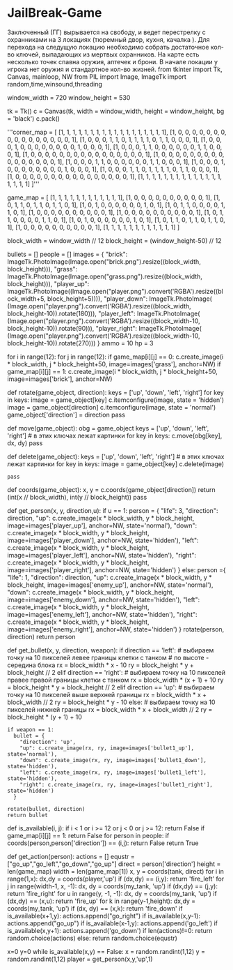# JailBreak-Game
Заключенный (ГГ) вырывается на свободу, и ведет перестрелку с охранниками на 3 локациях (тюремный двор, кухня, качалка ). Для перехода на следущую локацию необходимо собрать достаточное кол-во ключей, выпадающих из мертвых охранников. На карте есть несколько точек спавна оружия, аптечек и брони. В начале локации у игрока нет оружия и стандартное кол-во жизней. 
from tkinter import Tk, Canvas, mainloop, NW
from PIL import Image, ImageTk
import random,time,winsound,threading


window_width = 720
window_height = 530

tk = Tk()
c = Canvas(tk, width = window_width, height = window_height, bg = 'black')
c.pack()

'''corner_map = [
    [1, 1, 1, 1, 1, 1, 1, 1, 1, 1, 1, 1, 1, 1, 1, 1, 1, 1],
    [1, 0, 0, 0, 0, 0, 0, 0, 0, 0, 0, 0, 0, 0, 0, 0, 0, 1],
    [1, 0, 0, 0, 1, 1, 0, 1, 1, 1, 1, 0, 1, 1, 0, 0, 0, 1],
    [1, 0, 0, 0, 1, 0, 0, 0, 0, 0, 0, 0, 0, 1, 0, 0, 0, 1],
    [1, 0, 0, 0, 1, 1, 0, 0, 0, 0, 0, 0, 1, 1, 0, 0, 0, 1],
    [1, 0, 0, 0, 0, 0, 0, 0, 0, 0, 0, 0, 0, 0, 0, 0, 0, 1],
    [1, 0, 0, 0, 0, 0, 0, 0, 0, 0, 0, 0, 0, 0, 0, 0, 0, 1],
    [1, 0, 0, 0, 1, 1, 0, 0, 0, 0, 0, 0, 1, 1, 0, 0, 0, 1],
    [1, 0, 0, 0, 1, 0, 0, 0, 0, 0, 0, 0, 0, 1, 0, 0, 0, 1],
    [1, 0, 0, 0, 1, 1, 0, 1, 1, 1, 1, 0, 1, 1, 0, 0, 0, 1],
    [1, 0, 0, 0, 0, 0, 0, 0, 0, 0, 0, 0, 0, 0, 0, 0, 0, 1],
    [1, 1, 1, 1, 1, 1, 1, 1, 1, 1, 1, 1, 1, 1, 1, 1, 1, 1]
]'''

game_map = [
    [1, 1, 1, 1, 1, 1, 1, 1, 1, 1, 1, 1],
    [1, 0, 0, 0, 0, 0, 0, 0, 0, 0, 0, 1],
    [1, 0, 1, 1, 0, 1, 1, 0, 1, 1, 0, 1],
    [1, 0, 1, 0, 0, 0, 0, 0, 0, 1, 0, 1],
    [1, 0, 1, 1, 0, 0, 0, 0, 1, 1, 0, 1],
    [1, 0, 0, 0, 0, 0, 0, 0, 0, 0, 0, 1],
    [1, 0, 0, 0, 0, 0, 0, 0, 0, 0, 0, 1],
    [1, 0, 1, 1, 0, 0, 0, 0, 1, 1, 0, 1],
    [1, 0, 1, 0, 0, 0, 0, 0, 0, 1, 0, 1],
    [1, 0, 1, 1, 0, 1, 1, 0, 1, 1, 0, 1],
    [1, 0, 0, 0, 0, 0, 0, 0, 0, 0, 0, 1],
    [1, 1, 1, 1, 1, 1, 1, 1, 1, 1, 1, 1]
]

block_width  = window_width // 12
block_height = (window_height-50) // 12

bullets = []
people = []
images = {
    "brick": ImageTk.PhotoImage(Image.open("brick.png").resize((block_width, block_height))),
    "grass": ImageTk.PhotoImage(Image.open("grass.png").resize((block_width, block_height))),
    "player_up": ImageTk.PhotoImage((Image.open("player.png").convert('RGBA').resize((block_width+5, block_height+5)))),
    "player_down": ImageTk.PhotoImage(
        (Image.open("player.png").convert('RGBA').resize((block_width, block_height-10)).rotate(180))),
    "player_left": ImageTk.PhotoImage(
        (Image.open("player.png").convert('RGBA').resize((block_width-10, block_height-10)).rotate(90))),
    "player_right": ImageTk.PhotoImage(
        (Image.open("player.png").convert('RGBA').resize((block_width-10, block_height-10)).rotate(270)))
    }
ammo = 10
hp = 3

for i in range(12):
    for j in range(12):
        if game_map[i][j] == 0:
            c.create_image(i * block_width, j * block_height+50, image=images['grass'], anchor=NW)
        if game_map[i][j] == 1:
            c.create_image(i * block_width, j * block_height+50, image=images['brick'], anchor=NW)

def rotate(game_object, direction):
    keys = ['up', 'down', 'left', 'right']
    for key in keys:
        image = game_object[key]
        c.itemconfigure(image, state = 'hidden')
    image = game_object[direction]
    c.itemconfigure(image, state = 'normal')
    game_object['direction'] = direction
    pass


def move(game_object):
    obg = game_object
    keys = ['up', 'down', 'left', 'right'] # в этих ключах лежат картинки
    for key in keys:
         c.move(obg[key], dx, dy)
    pass

def delete(game_object):
    keys = ['up', 'down', 'left', 'right'] # в этих ключах лежат картинки
    for key in keys:
            image = game_object[key]
            c.delete(image)
    
    pass


def coords(game_object):
    x, y = c.coords(game_object[direction])
    return (int(x // block_width), int(y // block_height))
    pass


def get_person(x, y, direction,u):
  if u == 1:
    person = {
        "life": 3,
        "direction": direction,
        "up": c.create_image(x * block_width, y * block_height, image=images['player_up'], anchor=NW, state='normal'),
        "down": c.create_image(x * block_width, y * block_height, image=images['player_down'], anchor=NW, state='hidden'),
        "left": c.create_image(x * block_width, y * block_height, image=images['player_left'], anchor=NW, state='hidden'),
        "right": c.create_image(x * block_width, y * block_height, image=images['player_right'], anchor=NW,
                                state='hidden')
    }
  else:
    person ={
        "life": 1,
        "direction": direction,
        "up": c.create_image(x * block_width, y * block_height, image=images['enemy_up'], anchor=NW, state='normal'),
        "down": c.create_image(x * block_width, y * block_height, image=images['enemy_down'], anchor=NW, state='hidden'),
        "left": c.create_image(x * block_width, y * block_height, image=images['enemy_left'], anchor=NW, state='hidden'),
        "right": c.create_image(x * block_width, y * block_height, image=images['enemy_right'], anchor=NW,
                                state='hidden')
    }
  rotate(person, direction)
  return person

def get_bullet(x, y, direction, weapon):
    if direction == 'left':
        # выбираем точку на 10 пикселей левее границы клетки с танком
        # по высоте - середина блока
        rx = block_width * x - 10
        ry = block_height * y + block_height // 2
    elif direction == 'right':
        # выбираем точку на 10 пикселей правее правой границы клетки с танком
        rx = block_width * (x + 1) + 10
        ry = block_height * y + block_height // 2
    elif direction == 'up':
        # выбираем точку на 10 пикселей выше верхней границы
        rx = block_width * x + block_width // 2
        ry = block_height * y - 10
    else:
        # выбираем точку на 10 пикселей нижней границы
        rx = block_width * x + block_width // 2
        ry = block_height * (y + 1) + 10
        
    if weapon == 1:
      bullet = {
        "direction": 'up',
        "up": c.create_image(rx, ry, image=images['bullet1_up'], state='normal'),
        "down": c.create_image(rx, ry, image=images['bullet1_down'], state='hidden'),
        "left": c.create_image(rx, ry, image=images['bullet1_left'], state='hidden'),
        "right": c.create_image(rx, ry, image=images['bullet1_right'], state='hidden')
      }

    rotate(bullet, direction)
    return bullet


def is_available(i, j):
    if i < 1 or i >= 12 or j < 0 or j >= 12:
        return False
    if game_map[i][j] == 1:
        return False
    for person in people:
        if coords(person,person['direction']) == (i,j):
            return False
    return True

def get_action(person):
    actions = []
    equstr = ["go_up","go_left","go_down","go_up"]
    direct = person['direction']
    height = len(game_map)
    width = len(game_map[1])
    x, y = coords(tank, direct)
    for i in range(1,x):
        dx,dy = coords(player,'up')
        if (dx,dy) == (i,y):
            return 'fire_left'
    for j in range(width-1, x, -1):
        dx, dy = coords(my_tank, 'up')
        if (dx,dy) == (j,y):
            return 'fire_right'
    for u in range(y, -1, -1):
        dx, dy = coords(my_tank, 'up') 
        if (dx,dy) == (x,u):
            return 'fire_up'
    for k in range(y-1,height):
        dx,dy = coords(my_tank, 'up')
        if (dx, dy) == (x,k):
            return 'fire_down'
    if is_available(x+1,y):
        actions.append("go_right")
    if is_available(x,y-1):
        actions.append("go_up")
    if is_available(x-1,y):
        actions.append('go_left')
    if is_available(x,y+1):
        actions.append('go_down')
    if len(actions)!=0:
        return random.choice(actions)
    else:
         return random.choice(equstr)


x=0
y=0
while is_available(x,y) == False:
    x = random.randint(1,12)
    y = random.randint(1,12)
player = get_person(x,y,'up',1)

        

